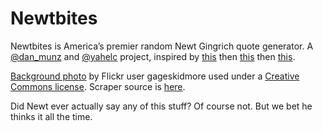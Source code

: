 Newtbites
=========

Newtbites is America’s premier random Newt Gingrich quote generator. A [@dan_munz](http://twitter.com/intent/follow?screen_name=dan_munz) and [@yahelc](http://twitter.com/intent/follow?screen_name=yahelc) project, inspired by <a href="http://finance.yahoo.com/news/Newt-Gingrich-CBO-reactionary-cnnm-2123044909.html" target="_blank">this</a> then <a href="https://twitter.com/#!/dan_munz/status/138777389357481985" target="_blank">this</a> then <a href="https://twitter.com/#!/yahelc/status/138777815448428544" target="_blank">this</a>.

<a href="http://www.flickr.com/photos/gageskidmore/6239088890/" target="_blank">Background photo</a> by Flickr user gageskidmore used under a <a href="http://creativecommons.org/licenses/by-sa/2.0/deed.en" target="_blank">Creative Commons license</a>. Scraper source is <a href="https://gist.github.com/1446981" target="_blank">here</a>.

Did Newt ever actually say any of this stuff? Of course not. But we bet he thinks it all the time.
